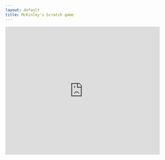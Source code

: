 ```yaml
---
layout: default
title: McKinley's Scratch game
---
```


<iframe src="https://scratch.mit.edu/projects/472631639/embed" allowtransparency="true" width="485" height="402" frameborder="0" scrolling="no" allowfullscreen></iframe>
